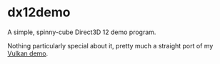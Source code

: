 dx12demo
======
A simple, spinny-cube Direct3D 12 demo program.

Nothing particularly special about it, pretty much a straight port of my [Vulkan demo](https://github.com/fahickman/vkdemo).
